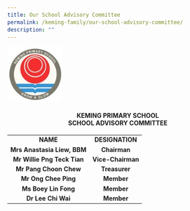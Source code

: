 ```yaml
---
title: Our School Advisory Committee
permalink: /keming-family/our-school-advisory-committee/
description: ""
---
```

<img style="width: 25%;" src="/images/logo1.jpg" />
<h4 style="text-align: center;">KEMING PRIMARY SCHOOL<br />SCHOOL ADVISORY COMMITTEE</h4>
<table border="0">
<tbody>
<tr>
<td style="text-align: center;"><strong>NAME</strong></td>
<td style="text-align: center;"><strong>DESIGNATION</strong></td>
</tr>
<tr>
<td style="text-align: center;"><strong>Mrs Anastasia Liew, BBM</strong></td>
<td style="text-align: center;"><strong>Chairman</strong></td>
</tr>
<tr>
<td style="text-align: center;"><strong>Mr Willie Png Teck Tian</strong></td>
<td style="text-align: center;"><strong>Vice-Chairman</strong></td>
</tr>
<tr>
<td style="text-align: center;"><strong>Mr Pang Choon Chew</strong></td>
<td style="text-align: center;"><strong>Treasurer</strong></td>
</tr>
<tr>
<td style="text-align: center;"><strong>Mr Ong Chee Ping</strong></td>
<td style="text-align: center;"><strong>Member</strong></td>
</tr>
<tr>
<td style="text-align: center;"><strong>Ms Boey Lin Fong</strong></td>
<td style="text-align: center;"><strong>Member</strong></td>
</tr>
<tr>
<td style="text-align: center;"><strong>Dr Lee Chi Wai</strong></td>
<td style="text-align: center;"><strong>Member</strong></td>
</tr>
</tbody>
</table>